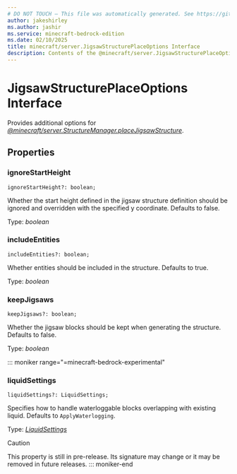 ```yaml
---
# DO NOT TOUCH — This file was automatically generated. See https://github.com/mojang/minecraftapidocsgenerator to modify descriptions, examples, etc.
author: jakeshirley
ms.author: jashir
ms.service: minecraft-bedrock-edition
ms.date: 02/10/2025
title: minecraft/server.JigsawStructurePlaceOptions Interface
description: Contents of the @minecraft/server.JigsawStructurePlaceOptions class.
---
```

# JigsawStructurePlaceOptions Interface

Provides additional options for [*@minecraft/server.StructureManager.placeJigsawStructure*](../../../scriptapi/minecraft/server/StructureManager.md#placejigsawstructure).

## Properties

### **ignoreStartHeight**
`ignoreStartHeight?: boolean;`

Whether the start height defined in the jigsaw structure definition should be ignored and overridden with the specified y coordinate. Defaults to false.

Type: *boolean*

### **includeEntities**
`includeEntities?: boolean;`

Whether entities should be included in the structure. Defaults to true.

Type: *boolean*

### **keepJigsaws**
`keepJigsaws?: boolean;`

Whether the jigsaw blocks should be kept when generating the structure. Defaults to false.

Type: *boolean*

::: moniker range="=minecraft-bedrock-experimental"
### **liquidSettings**
`liquidSettings?: LiquidSettings;`

Specifies how to handle waterloggable blocks overlapping with existing liquid. Defaults to `ApplyWaterlogging`.

Type: [*LiquidSettings*](LiquidSettings.md)

> [!CAUTION]
> This property is still in pre-release.  Its signature may change or it may be removed in future releases.
::: moniker-end
